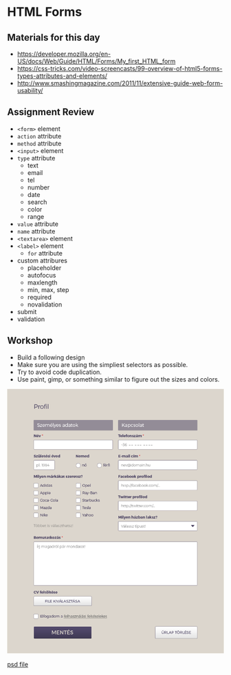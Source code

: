 # HTML Forms

## Materials for this day
 - https://developer.mozilla.org/en-US/docs/Web/Guide/HTML/Forms/My_first_HTML_form
 - https://css-tricks.com/video-screencasts/99-overview-of-html5-forms-types-attributes-and-elements/
 - http://www.smashingmagazine.com/2011/11/extensive-guide-web-form-usability/

## Assignment Review
 - `<form>` element
 - `action` attribute
 - `method` attribute
 - `<input>` element
 - `type` attribute
   - text
   - email
   - tel
   - number
   - date
   - search
   - color
   - range
 - `value` attribute 
 - `name` attribute
 - `<textarea>` element
 - `<label>` element
   - `for` attribute
 - custom attribures
   - placeholder
   - autofocus
   - maxlength
   - min, max, step
   - required
   - novalidation
 - submit
 - validation
 
## Workshop
 - Build a following design
 - Make sure you are using the simpliest selectors as possible.
 - Try to avoid code duplication.
 - Use paint, gimp, or something similar to figure out the sizes and colors.

![first problem](1.png)

[psd file](form.psd)


